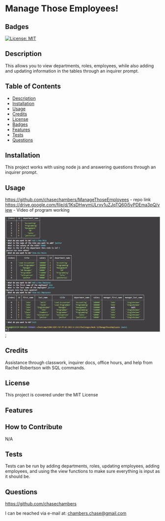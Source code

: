 # Manage Those Employees!
 
 ## Badges

[![License: MIT](https://img.shields.io/badge/License-MIT-yellow.svg)](https://opensource.org/licenses/MIT)

## Description
This allows you to view departments, roles, employees, while also adding and updating information in the tables through an inquirer prompt.

## Table of Contents
- [Description](#description)
- [Installation](#installation)
- [Usage](#usage)
- [Credits](#credits)
- [License](#license)
- [Badges](#badges)
- [Features](#features)
- [Tests](#tests)
- [Questions](#questions)

## Installation
This project works with using node js and answering questions through an inquirer prompt.


## Usage

https://github.com/chasechambers/ManageThoseEmployees - repo link
https://drive.google.com/file/d/1KsDHwymULrxy1uZJqTQ60i5yPDEma3pQ/view - Video of program working

![example_code](./assets/example.jpg);


## Credits
Assistance through classwork, inquirer docs, office hours, and help from Rachel Robertson with SQL commands.

## License

This project is covered under the MIT License


## Features

## How to Contribute
N/A

## Tests
Tests can be run by adding departments, roles, updating employees, adding employees, and using the view functions to make sure everything is input as it should be.

## Questions
https://github.com/chasechambers

I can be reached via e-mail at:
chambers.chase@gmail.com